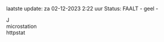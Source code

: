 laatste update: 
za 02-12-2023  2:22   uur 
Status: FAALT - geel - 
<div class="service R">J</div><div class="service Y">microstation</div><div class="service Y">httpstat</div>